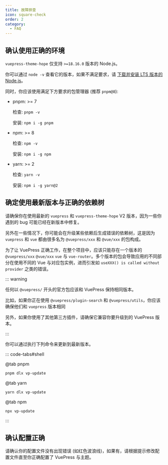 ```yaml
---
title: 故障排查
icon: square-check
order: 2
category:
  - FAQ
---
```


## 确认使用正确的环境

`vuepress-theme-hope` 仅支持 `>=18.16.0` 版本的 Node.js。

你可以通过 `node -v` 查看它的版本，如果不满足要求，请 [下载并安装 LTS 版本的 Node.js](../get-started/env.md#nodejs)。

同时，你应该使用满足下方要求的包管理器 (推荐 `pnpm@8`):

- pnpm: >= 7

  检查: `pnpm -v`

  安装: `npm i -g pnpm`

- npm: >= 8

  检查: `npm -v`

  安装: `npm i -g npm`

- yarn: >= 2

  检查: `yarn -v`

  安装: `npm i -g yarn@2`

## 确定使用最新版本与正确的依赖树

请确保你在使用最新的 `vuepress` 和 `vuepress-theme-hope` V2 版本，因为一些你遇到的 bug 可能已经在新版本中修复。

另外在一些情况下，你可能会在升级某些依赖后生成错误的依赖树，这是因为 `vuepress` 和 `vue` 都由很多名为 `@vuepress/xxx` 和 `@vue/xxx` 的包构成。

为了让 VuePress 正确工作，在整个项目中，应该只能存在一个版本的 `@vuepress/xxx` `@vue/xxx` `vue` 与 `vue-router`。多个版本的包会导致应用的不同部分在使用不同的 Vue 与对应包实例，进而引发如 `useXXX() is called without provider` 之类的错误。

::: warning

任何以 `@vuepress/` 开头的官方包应该和 VuePress 保持相同版本。

比如，如果你正在使用 `@vuepress/plugin-search` 和 `@vuepress/utils`，你应该确保他们和 `vuepress` 版本相同

另外，如果你使用了其他第三方插件，请确保它兼容你要升级到的 VuePress 版本。

:::

你可以通过执行下列命令来更新到最新版本。

::: code-tabs#shell

@tab pnpm

```bash
pnpm dlx vp-update
```

@tab yarn

```bash
yarn dlx vp-update
```

@tab npm

```bash
npx vp-update
```

:::

## 确认配置正确

请确认你的配置文件没有出现错误 (如红色波浪线)，如果有，请根据提示修改配置文件直至你正确配置了 VuePress 与主题。
